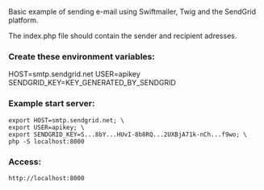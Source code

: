 Basic example of sending e-mail using Swiftmailer, Twig and the SendGrid platform.

The index.php file should contain the sender and recipient adresses.

### Create these environment variables:

HOST=smtp.sendgrid.net
USER=apikey
SENDGRID_KEY=KEY_GENERATED_BY_SENDGRID


### Example start server:
```
export HOST=smtp.sendgrid.net; \
export USER=apikey; \
export SENDGRID_KEY=S...8bY...HUvI-8b8RQ...2UXBjA71k-nCh...f9wo; \
php -S localhost:8000
```

### Access:
```
http://localhost:8000
```